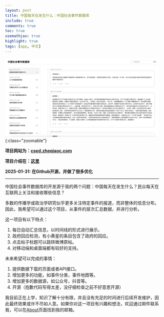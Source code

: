 ```yaml
---
layout: post
title: 中国每天在发生什么：中国社会事件数据库
include: true
comments: true
toc: true
usemathjax: true
highlight: true
tags: [app, 中文]
---
```


![csed](/assets/csed.png){:class="zoomable"}

<div class="emphasis-box" markdown="1">

**项目网站为：[csed.zheqiaoc.com](https://csed.zheqiaoc.com)**

**项目介绍在：[这里](https://csed.zheqiaoc.com/about)**

</div>

**2025-01-31: 在Github开源，并做了很多优化**


<div class="repo-card" data-repo="zheqiaochen/China-Social-Event-Database-CSED"></div>


---

中国社会事件数据库的开发源于我的两个问题：中国每天在发生什么？民众每天在互联网上关注和接收哪些信息？

多数的传播学或政治学研究似乎更多关注特定事件的报道，而非整体的信息分布。因此，我希望可以通过这个项目，从事件的层次汇总数据，并进行分析。

这一项目有以下特点：

1. 每日自动汇总信息，以时间线的形式进行展示。
2. 政府回应检测，有小黄星的条目包含了政府的回应。
3. 点击帖子标题可以跳转微博原帖。
4. 对移动端和桌面端都有较好的支持。

未来希望可以完成的事情：

1. 提供数据下载的页面或者API接口。
2. 增加更多的功能，如事件分类，事件地图等。
3. 增加更多的数据源，如公众号，抖音等。
4. 开源（抱歉代码写得太差，没仔细检查之前不好意思开源）

我目前正在上学，知识了解十分有限，并且没有充足的时间进行后续开发维护，因此最终效果或许不尽如人意。如果你对这一项目有兴趣和想法，欢迎通过邮件联系我，可以在[About](https://www.zheqiaoc.com/about)页面找到我的邮箱。
